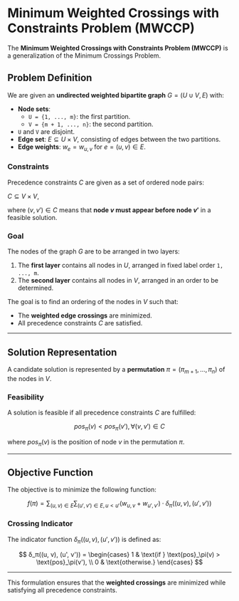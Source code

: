 # Minimum Weighted Crossings with Constraints Problem (MWCCP)

The **Minimum Weighted Crossings with Constraints Problem (MWCCP)** is a generalization of the Minimum Crossings Problem.

## Problem Definition

We are given an **undirected weighted bipartite graph** $G = (U ∪ V, E)$ with:

- **Node sets**:
  - `U = {1, ..., m}`: the first partition.
  - `V = {m + 1, ..., n}`: the second partition.
- `U` and `V` are disjoint.
- **Edge set**: $E ⊆ U × V$, consisting of edges between the two partitions.
- **Edge weights**: $w_e = w_{u,v}$ for $e = (u, v) ∈ E$.

### Constraints

Precedence constraints $C$ are given as a set of ordered node pairs:

$C ⊆ V × V$,

where $(v, v') ∈ C$ means that **node $v$ must appear before node $v'$** in a feasible solution.

### Goal

The nodes of the graph $G$ are to be arranged in two layers:

1. The **first layer** contains all nodes in $U$, arranged in fixed label order `1, ..., m`.
2. The **second layer** contains all nodes in $V$, arranged in an order to be determined.

The goal is to find an ordering of the nodes in $V$ such that:

- The **weighted edge crossings** are minimized.
- All precedence constraints $C$ are satisfied.

---

## Solution Representation

A candidate solution is represented by a **permutation** $π = (π_{m+1}, ..., π_n)$ of the nodes in $V$.

### Feasibility

A solution is feasible if all precedence constraints $C$ are fulfilled:

$$
pos_π(v) < pos_π(v'), \forall (v, v') ∈ C
$$

where $pos_π(v)$ is the position of node $v$ in the permutation $π$.

---

## Objective Function

The objective is to minimize the following function:

$$
f(π) = ∑_{(u, v) ∈ E} ∑_{(u', v') ∈ E, u < u'} 
       (w_{u,v} + w_{u',v'}) · δ_π((u, v), (u', v'))
$$

### Crossing Indicator

The indicator function $δ_π((u, v), (u', v'))$ is defined as:

$$
δ_π((u, v), (u', v')) = 
    \begin{cases} 
1 & \text{if } \text{pos}_\pi(v) > \text{pos}_\pi(v'), \\ 
0 & \text{otherwise.} 
\end{cases}
$$

---

This formulation ensures that the **weighted crossings** are minimized while satisfying all precedence constraints.

